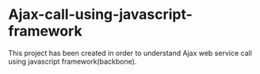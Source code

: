 Ajax-call-using-javascript-framework
====================================

This project has been created in order to understand Ajax web service call using javascript framework(backbone). 
